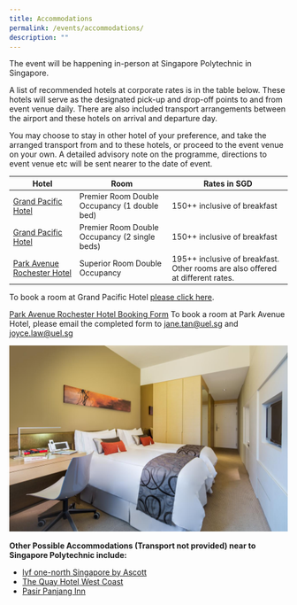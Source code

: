 ```yaml
---
title: Accommodations
permalink: /events/accommodations/
description: ""
---
```

The event will be happening in-person at Singapore Polytechnic in Singapore.

A list of recommended hotels at corporate rates is in the table below. These hotels will serve as the designated pick-up and drop-off points to and from event venue daily. There are also included transport arrangements between the airport and these hotels on arrival and departure day.

You may choose to stay in other hotel of your preference, and take the arranged transport from and to these hotels, or proceed to the event venue on your own. A detailed advisory note on the programme, directions to event venue etc will be sent nearer to the date of event.



| Hotel | Room | Rates in SGD |
| -------- | -------- | -------- |
| [Grand Pacific Hotel](http://bookings.ihotelier.com/bookings.jsp?groupID=3539226&hotelID=10798)     | Premier Room Double Occupancy (1 double bed)     | 150++​ inclusive of breakfast |
| [Grand Pacific Hotel](http://bookings.ihotelier.com/bookings.jsp?groupID=3539226&hotelID=10798)     | Premier Room Double Occupancy (2 single beds)     | 150++​ inclusive of breakfast |
| [Park Avenue Rochester Hotel](https://parkavenuegroup.com/property/rochester/)     | Superior Room Double Occupancy     | 195++​ inclusive of breakfast. Other rooms are also offered at different rates. |

To book a room at Grand Pacific Hotel [please click here](http://bookings.ihotelier.com/bookings.jsp?groupID=3539226&hotelID=10798).

[Park Avenue Rochester Hotel Booking Form](/files/Park%20Avenue%20booking%20form.pdf)
To book a room at Park Avenue Hotel, please email the completed form to jane.tan@uel.sg and joyce.law@uel.sg 





![](/images/park-avenue-rochester-sg-clean_15997068666.jpg)



**Other Possible Accommodations (Transport not provided) near to Singapore Polytechnic include:**

* [lyf one-north Singapore by Ascott](https://www.booking.com/hotel/sg/lyf-one-north-singapore.html?aid=304142&label=gen173nr-1FCAEoggI46AdIM1gEaMkBiAEBmAExuAEXyAEM2AEB6AEB-AECiAIBqAIDuALIqd-WBsACAdICJGEzNzljMTExLWQ4MjQtNDlmNi05NWQ1LTgzZGQzZDZjOTc1YtgCBeACAQ&sid=3071163c5b7eb4792d96755aaf6236da&dest_id=-73635;dest_type=city;dist=0;group_adults=2;group_children=0;hapos=1;hpos=1;nflt=di%3D8077;no_rooms=1;req_adults=2;req_children=0;room1=A%2CA;sb_price_type=total;sr_order=popularity;srepoch=1658311937;srpvid=f08147aede4201b9;type=total;ucfs=1&#hotelTmpl)
* [The Quay Hotel West Coast](https://www.booking.com/hotel/sg/santa-grand-west-coast.html?aid=304142&label=gen173nr-1FCAEoggI46AdIM1gEaMkBiAEBmAExuAEXyAEM2AEB6AEB-AECiAIBqAIDuALIqd-WBsACAdICJGEzNzljMTExLWQ4MjQtNDlmNi05NWQ1LTgzZGQzZDZjOTc1YtgCBeACAQ&sid=3071163c5b7eb4792d96755aaf6236da&dest_id=-73635;dest_type=city;dist=0;group_adults=2;group_children=0;hapos=2;hpos=2;nflt=di%3D8077;no_rooms=1;req_adults=2;req_children=0;room1=A%2CA;sb_price_type=total;sr_order=popularity;srepoch=1658311937;srpvid=f08147aede4201b9;type=total;ucfs=1&#hotelTmpl)
* [Pasir Panjang Inn](https://www.booking.com/hotel/sg/pasir-panjang-inn.html?aid=304142&label=gen173nr-1FCAEoggI46AdIM1gEaMkBiAEBmAExuAEXyAEM2AEB6AEB-AECiAIBqAIDuALIqd-WBsACAdICJGEzNzljMTExLWQ4MjQtNDlmNi05NWQ1LTgzZGQzZDZjOTc1YtgCBeACAQ&sid=3071163c5b7eb4792d96755aaf6236da&dest_id=-73635;dest_type=city;dist=0;group_adults=2;group_children=0;hapos=5;hpos=5;nflt=di%3D8077;no_rooms=1;req_adults=2;req_children=0;room1=A%2CA;sb_price_type=total;sr_order=popularity;srepoch=1658311937;srpvid=f08147aede4201b9;type=total;ucfs=1&#hotelTmpl)